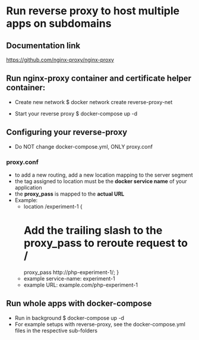 # Run reverse proxy to host multiple apps on subdomains
## Documentation link
https://github.com/nginx-proxy/nginx-proxy

## Run nginx-proxy container and certificate helper container:

* Create new network
$ docker network create reverse-proxy-net

* Start your reverse proxy
$ docker-compose up -d

## Configuring your reverse-proxy
* Do NOT change docker-compose.yml, ONLY proxy.conf
### proxy.conf
* to add a new routing, add a new location mapping to the server segment
* the tag assigned to location must be the **docker service name** of your application
* the **proxy_pass** is mapped to the **actual URL**
* Example:
	* location /experiment-1 {
        # Add the trailing slash to the proxy_pass to reroute request to / 
        proxy_pass  http://php-experiment-1/;
    	} 
	* example service-name: experiment-1
	* example URL: example.com/php-experiment-1


## Run whole apps with docker-compose
* Run in background
$ docker-compose up -d
* For example setups with reverse-proxy, see the docker-compose.yml files in the respective sub-folders